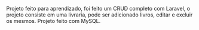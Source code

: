 Projeto feito para aprendizado, foi feito um CRUD completo com Laravel, o projeto consiste em uma livraria, pode ser adicionado livros, editar e excluir os mesmos. Projeto feito com MySQL.
